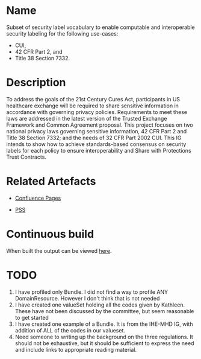 # Name
Subset of security label vocabulary to enable computable and interoperable security labeling for the following use-cases:

- CUI, 
- 42 CFR Part 2, and 
- Title 38 Section 7332.

# Description
To address the goals of the 21st Century Cures Act, participants in US healthcare exchange will be required to share sensitive information in accordance with governing privacy policies. Requirements to meet these laws are addressed in the latest version of the Trusted Exchange Framework and Common Agreement proposal. This project focuses on two national privacy laws governing sensitive information, 42 CFR Part 2 and Title 38 Section 7332; and the needs of 32 CFR Part 2002 CUI. This IG intends to show how to achieve standards-based consensus on security labels for each policy to ensure interoperability and Share with Protections Trust Contracts.

# Related Artefacts 
- [Confluence Pages](https://confluence.hl7.org/display/SEC/Cross+Paradigm+CUI%2C+Part+2%2C+and+7332+Structure)

- [PSS](https://confluence.hl7.org/display/SEC/Cross+Paradigm+CUI+32+CFR+Part+2002%2C+42+CFR+Part+2%2C+and+Title+38+Section+7332+Security+Labeling+IG+PSS)

# Continuous build 
When built the output can be viewed [here](http://build.fhir.org/ig/HL7/us-security-label-regs/branches/master/index.html).

# TODO
1. I have profiled only Bundle. I did not find a way to profile ANY DomainResource. However I don't think that is not needed
1. I have created one valueSet holding all the codes given by Kathleen. These have not been discussed by the committee, but seem reasonable to get started
1. I have created one example of a Bundle. It is from the IHE-MHD IG, with addition of ALL of the codes in our valueset. 
1. Need someone to writing up the background on the three regulations. It should not be exhaustive, but it should be sufficient to express the need and include links to appropriate reading material.
